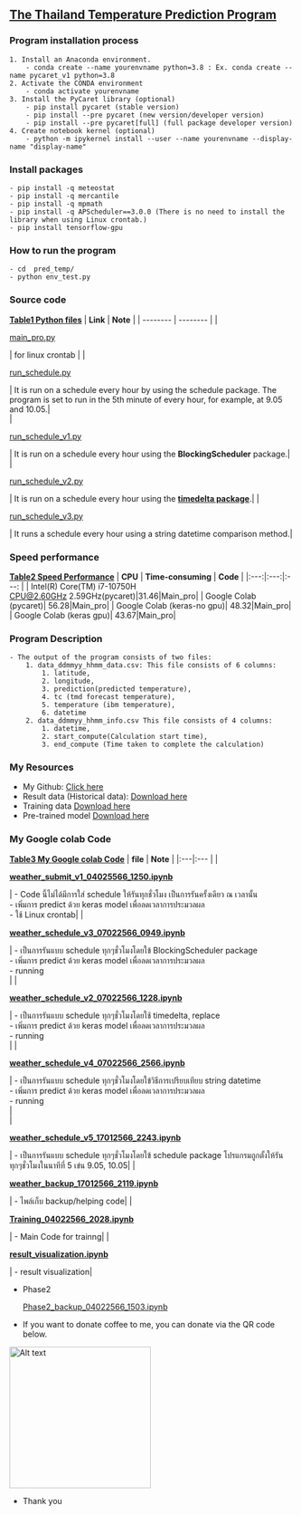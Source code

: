## <u>The Thailand Temperature Prediction Program</u>
### Program installation process
	1. Install an Anaconda environment.
		- conda create --name yourenvname python=3.8 : Ex. conda create --name pycaret_v1 python=3.8
	2. Activate the CONDA environment
		- conda activate yourenvname
	3. Install the PyCaret library (optional)
		- pip install pycaret (stable version)
		- pip install --pre pycaret (new version/developer version)
		- pip install --pre pycaret[full] (full package developer version)
	4. Create notebook kernel (optional) 
		- python -m ipykernel install --user --name yourenvname --display-name "display-name"	
### Install packages	
	- pip install -q meteostat
	- pip install -q mercantile
	- pip install -q mpmath
	- pip install -q APScheduler==3.0.0 (There is no need to install the library when using Linux crontab.)
	- pip install tensorflow-gpu
### How to run the program
	- cd  pred_temp/
	- python env_test.py 
	
### Source code
<b><ins>Table1 Python files</ins></b>
| **Link** | **Note** |
| -------- | -------- |
|<p><a href="https://github.com/SukritJaidee/pred_temp/blob/main/main_pro.py">main_pro.py</a></p>| for linux crontab  |
|<p><a href="https://github.com/SukritJaidee/pred_temp/blob/main/run_schedule.py">run_schedule.py</a></p>| It is run on a schedule every hour by using the schedule package. The program is set to run in the 5th minute of every hour, for example, at 9.05 and 10.05.|	
|<p><a href="https://github.com/SukritJaidee/pred_temp/blob/main/run_schedule_v1.py">run_schedule_v1.py</a></p>| It is run on a schedule every hour using the **BlockingScheduler** package.|	
|<p><a href="https://github.com/SukritJaidee/pred_temp/blob/main/run_schedule_v2.py">run_schedule_v2.py</a></p>| It is run on a schedule every hour using the <ins>**timedelta package**</ins>.|
|<p><a href="https://github.com/SukritJaidee/pred_temp/blob/main/run_schedule_v3.py">run_schedule_v3.py</a></p>| It runs a schedule every hour using a string datetime comparison method.|	

### Speed performance
<b><ins>Table2 Speed Performance</ins></b>
| **CPU** | **Time-consuming** | **Code** |
|:---:|:---:|:---: |
| Intel(R) Core(TM) i7-10750H </br> CPU@2.60GHz 2.59GHz(pycaret)|31.46|Main_pro|
| Google Colab (pycaret)| 56.28|Main_pro|
| Google Colab (keras-no gpu)| 48.32|Main_pro|
| Google Colab (keras gpu)| 43.67|Main_pro|

### Program Description
	- The output of the program consists of two files:
		1. data_ddmmyy_hhmm_data.csv: This file consists of 6 columns:
			1. latitude,
			2. longitude,
			3. prediction(predicted temperature),
			4. tc (tmd forecast temperature),
			5. temperature (ibm temperature),
			6. datetime
		2. data_ddmmyy_hhmm_info.csv This file consists of 4 columns:
			1. datetime,
			2. start_compute(Calculation start time), 
			3. end_compute (Time taken to complete the calculation)
### My Resources
- My Github: <a href="https://github.com/SukritJaidee/pred_temp">Click here</a>
- Result data (Historical data): <a href="https://drive.google.com/drive/folders/1IjGllgAneG-dWDKNAOAu-E80tBzgORRw?usp=sharing">Download here</a>
- Training data <a href="https://drive.google.com/file/d/1M-6o2ovKUzw2vFWTmE7T1Uo2NZPm2PK7/view?usp=sharing">Download here</a>
- Pre-trained model <a href="https://drive.google.com/file/d/1gDv4Q0msQvMPhq-3rqcTSdXqs32tGsNR/view?usp=sharing">Download here</a>
	
### My Google colab Code
<b><ins>Table3 My Google colab Code</ins></b>
| **file** | **Note** |
|:---|:--- |
|<p><a href="https://colab.research.google.com/drive/1hSSRyLhanIMrE4L9xIknK1uW0atAmFT_?usp=sharing">**weather_submit_v1_04025566_1250.ipynb**</a></p>| - Code นี้ไม่ได้มีการใส่ schedule ให้รันทุกชั่วโมง เป็นการรันครั้งเดียว ณ เวลานั้น <br> - เพิ่มการ predict ด้วย keras model เพื่อลดเวลาการประมวลผล <br> - ใช้ Linux crontab|
|<p><a href="https://colab.research.google.com/drive/1njNxGtyAwKQsiRqt9ypwwqW58B_iUfGk?usp=sharing">**weather_schedule_v3_07022566_0949.ipynb**</a></p>| - เป็นการรันแบบ schedule ทุกๆชั่วโมงโดยใข้ BlockingScheduler package <br> - เพิ่มการ predict ด้วย keras model เพื่อลดเวลาการประมวลผล <br>- running <br>|
|<p><a href="https://colab.research.google.com/drive/1Hph2GJnLzXHbnmkrJTeFBiLE65w3ygmc?usp=sharing">**weather_schedule_v2_07022566_1228.ipynb**</a></p>| - เป็นการรันแบบ schedule ทุกๆชั่วโมงโดยใช้ timedelta¸ replace <br> - เพิ่มการ predict ด้วย keras model เพื่อลดเวลาการประมวลผล <br> - running <br>|	
|<p><a href="https://colab.research.google.com/drive/1CroHoo--kFfY_oxd4pHTarCiaBKOcTLQ?usp=sharing">**weather_schedule_v4_07022566_2566.ipynb**</a></p>| - เป็นการรันแบบ schedule ทุกๆชั่วโมงโดยใข้วิธีการเปรียบเทียบ string datetime <br> - เพิ่มการ predict ด้วย keras model เพื่อลดเวลาการประมวลผล <br> - running <br>|	
|<p><a href="https://colab.research.google.com/drive/18C98Jv7HjBfLt7JonwTJtRQrd2fqQVes?usp=sharing">**weather_schedule_v5_17012566_2243.ipynb**</a></p>| - เป็นการรันแบบ schedule ทุกๆชั่วโมงโดยใข้ schedule package โปรแกรมถูกตั้งให้รันทุกๆชั่วโมงในนาทีที่ 5 เข่น 9.05, 10.05|
|<p><a href="https://colab.research.google.com/drive/1TdUTEecJV7iTOKKQOv5uH6tRip7Mh92_?usp=sharing">**weather_backup_17012566_2119.ipynb**</a></p>| - ไพล์เก็บ backup/helping code|
|<p><a href="https://colab.research.google.com/drive/16in5kpmcy4t-colTDOi7eOKunMI5tv2k?usp=sharing">**Training_04022566_2028.ipynb**</a></p>| - Main Code for trainng|
|<p><a href="https://colab.research.google.com/drive/1c8-_nqiMsFPpslSEmVZNBrypx9iw4N93?usp=sharing">**result_visualization.ipynb**</a></p>| - result visualization|		


- Phase2 <p><a href="https://colab.research.google.com/drive/11Ft7moDQ0XLUoUYI70bCLapZtzy3tOCI?usp=sharing">Phase2_backup_04022566_1503.ipynb</a></p>

- If you want to donate coffee to me, you can donate via the QR code below. </br>

<img
  src="https://lh6.googleusercontent.com/4Dni4jkpIs0L_iFNIC7jGFMryoqNS3E74qym_9pLkiyta5W8Jkz41yvTVqk8Nc8CxXc=w2400"
  alt="Alt text"
  title="If you want to donate coffee to me, you can donate via the QR code below."
  width="250"
  high="250"
  style="display: margin: 0 auto; max-width: 300px">
  - Thank you 
